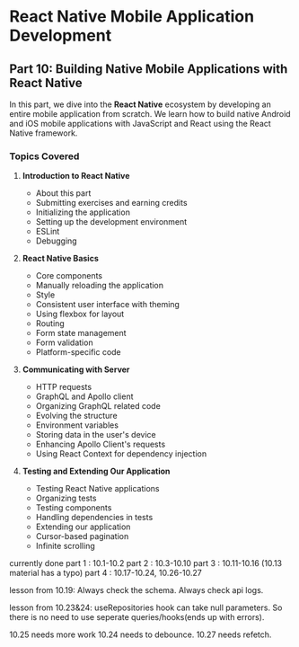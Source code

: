 # React Native Mobile Application Development

## Part 10: Building Native Mobile Applications with React Native

In this part, we dive into the **React Native** ecosystem by developing an entire mobile application from scratch. We learn how to build native Android and iOS mobile applications with JavaScript and React using the React Native framework.

### Topics Covered

1. **Introduction to React Native**
   - About this part
   - Submitting exercises and earning credits
   - Initializing the application
   - Setting up the development environment
   - ESLint
   - Debugging

2. **React Native Basics**
   - Core components
   - Manually reloading the application
   - Style
   - Consistent user interface with theming
   - Using flexbox for layout
   - Routing
   - Form state management
   - Form validation
   - Platform-specific code

3. **Communicating with Server**
   - HTTP requests
   - GraphQL and Apollo client
   - Organizing GraphQL related code
   - Evolving the structure
   - Environment variables
   - Storing data in the user's device
   - Enhancing Apollo Client's requests
   - Using React Context for dependency injection

4. **Testing and Extending Our Application**
   - Testing React Native applications
   - Organizing tests
   - Testing components
   - Handling dependencies in tests
   - Extending our application
   - Cursor-based pagination
   - Infinite scrolling






currently done part 1 : 10.1-10.2
               part 2 : 10.3-10.10
               part 3 : 10.11-10.16   (10.13 material has a typo)
               part 4 : 10.17-10.24, 10.26-10.27
               
lesson from 10.19: Always check the schema. Always check api logs.

lesson from 10.23&24: useRepositories hook can take null parameters. So there is no need to use seperate queries/hooks(ends up with errors).

10.25 needs more work
10.24 needs to debounce. 10.27 needs refetch.




